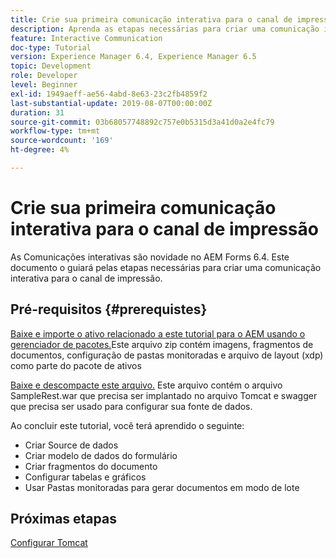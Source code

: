 ```yaml
---
title: Crie sua primeira comunicação interativa para o canal de impressão
description: Aprenda as etapas necessárias para criar uma comunicação interativa para o canal de impressão. As Comunicações interativas são novidade no AEM Forms 6.4.
feature: Interactive Communication
doc-type: Tutorial
version: Experience Manager 6.4, Experience Manager 6.5
topic: Development
role: Developer
level: Beginner
exl-id: 1949aeff-ae56-4abd-8e63-23c2fb4859f2
last-substantial-update: 2019-08-07T00:00:00Z
duration: 31
source-git-commit: 03b68057748892c757e0b5315d3a41d0a2e4fc79
workflow-type: tm+mt
source-wordcount: '169'
ht-degree: 4%

---
```


# Crie sua primeira comunicação interativa para o canal de impressão

As Comunicações interativas são novidade no AEM Forms 6.4. Este documento o guiará pelas etapas necessárias para criar uma comunicação interativa para o canal de impressão.

## Pré-requisitos {#prerequistes}

[Baixe e importe o ativo relacionado a este tutorial para o AEM usando o gerenciador de pacotes.](assets/gettingstartedassets.zip)Este arquivo zip contém imagens, fragmentos de documentos, configuração de pastas monitoradas e arquivo de layout (xdp) como parte do pacote de ativos

[Baixe e descompacte este arquivo.](assets/warfileandswaggerfile.zip) Este arquivo contém o arquivo SampleRest.war que precisa ser implantado no arquivo Tomcat e swagger que precisa ser usado para configurar sua fonte de dados.

Ao concluir este tutorial, você terá aprendido o seguinte:

* Criar Source de dados
* Criar modelo de dados do formulário
* Criar fragmentos do documento
* Configurar tabelas e gráficos
* Usar Pastas monitoradas para gerar documentos em modo de lote


## Próximas etapas

[Configurar Tomcat](./set-up-tomcat.md)
